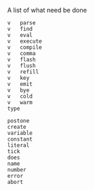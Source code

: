
A list of what need be done

    v	parse
    v	find
    v	eval
    v	execute
    v	compile
    v	comma
    v	flash
    v	flush
    v	refill
    v	key
    v	emit
    v	bye
    v	cold
    v	warm
    type

    postone
    create
    variable
    constant
    literal
    tick
    does
    name
    number
    error
    abort


